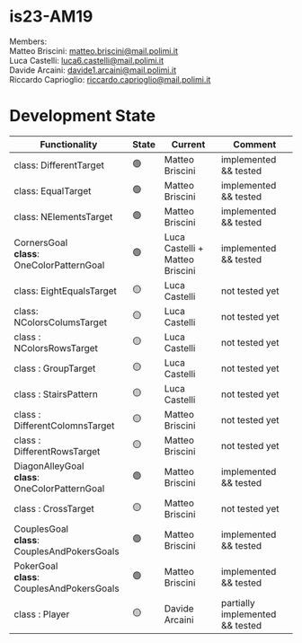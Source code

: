 # is23-AM19

Members: <br>
  Matteo Briscini: matteo.briscini@mail.polimi.it <br>
  Luca Castelli: luca6.castelli@mail.polimi.it <br>
  Davide Arcaini: davide1.arcaini@mail.polimi.it <br>
  Riccardo Caprioglio: riccardo.caprioglio@mail.polimi.it <br>

# Development State

| Functionality                                          | State           | Current                         | Comment             |
|--------------------------------------------------------|-----------------|---------------------------------|---------------------|
| class: DifferentTarget                                 | :green_circle:  | Matteo Briscini                 | implemented && tested |
| class: EqualTarget                                     | :green_circle:  | Matteo Briscini                 | implemented && tested |
| class: NElementsTarget                                 | :green_circle:  | Matteo Briscini                 | implemented && tested |
| CornersGoal <br> <b>class</b>: OneColorPatternGoal     | :green_circle:  | Luca Castelli + Matteo Briscini | implemented && tested    |
| class: EightEqualsTarget                               | :yellow_circle: | Luca Castelli                   | not tested yet  |
| class: NColorsColumsTarget                             | :yellow_circle: | Luca Castelli                   | not tested yet  |
| class : NColorsRowsTarget                              | :yellow_circle: | Luca Castelli                   | not tested yet  |
| class : GroupTarget                                    | :yellow_circle: | Luca Castelli                   | not tested yet  |
| class : StairsPattern                                  | :yellow_circle: | Luca Castelli                   | not tested yet  |
| class : DifferentColomnsTarget                         | :yellow_circle: | Matteo Briscini                 | not tested yet  |
| class : DifferentRowsTarget                            | :yellow_circle: | Matteo Briscini                 | not tested yet  |
| DiagonAlleyGoal <br> <b>class</b>: OneColorPatternGoal | :green_circle:  | Matteo Briscini                 | implemented && tested  |
| class : CrossTarget                                    | :yellow_circle: | Matteo Briscini                 | not tested yet  |
| CouplesGoal <br> <b>class</b>: CouplesAndPokersGoals   | :green_circle: | Matteo Briscini                 | implemented && tested   |
| PokerGoal <br> <b>class</b>: CouplesAndPokersGoals     | :green_circle:  | Matteo Briscini                 | implemented && tested  |
| class : Player                                         | :yellow_circle: | Davide Arcaini                  | partially implemented && tested |
